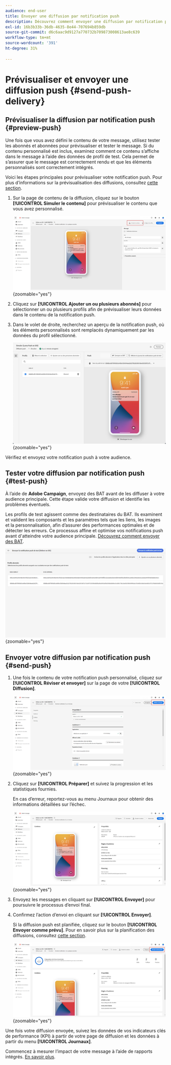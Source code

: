 ```yaml
---
audience: end-user
title: Envoyer une diffusion par notification push
description: Découvrez comment envoyer une diffusion par notification push dans Adobe Campaign Web.
exl-id: 16b3b33b-36db-4635-8e44-707694b859db
source-git-commit: d6c6aac9d9127a770732b709873008613ae8c639
workflow-type: tm+mt
source-wordcount: '391'
ht-degree: 31%

---
```


# Prévisualiser et envoyer une diffusion push {#send-push-delivery}

## Prévisualiser la diffusion par notification push {#preview-push}

Une fois que vous avez défini le contenu de votre message, utilisez tester les abonnés et abonnées pour prévisualiser et tester le message. Si du contenu personnalisé est inclus, examinez comment ce contenu s’affiche dans le message à l’aide des données de profil de test. Cela permet de s’assurer que le message est correctement rendu et que les éléments personnalisés sont correctement intégrés.

Voici les étapes principales pour prévisualiser votre notification push. Pour plus d’informations sur la prévisualisation des diffusions, consultez [cette section](../preview-test/preview-content.md).

1. Sur la page de contenu de la diffusion, cliquez sur le bouton **[!UICONTROL Simuler le contenu]** pour prévisualiser le contenu que vous avez personnalisé.

   ![Prévisualisation de contenu personnalisé dans la page de contenu de la diffusion](assets/push_send_1.png){zoomable="yes"}

1. Cliquez sur **[!UICONTROL Ajouter un ou plusieurs abonnés]** pour sélectionner un ou plusieurs profils afin de prévisualiser leurs données dans le contenu de la notification push.

   <!--Once your test subscribers are selected, click **[!UICONTROL Select]**.
    ![](assets/push_send_5.png){zoomable="yes"}-->

1. Dans le volet de droite, recherchez un aperçu de la notification push, où les éléments personnalisés sont remplacés dynamiquement par les données du profil sélectionné.

   ![Volet d’aperçu présentant les éléments personnalisés remplacés par des données de profil](assets/push_send_7.png){zoomable="yes"}

Vérifiez et envoyez votre notification push à votre audience.

## Tester votre diffusion par notification push {#test-push}

À l’aide de **Adobe Campaign**, envoyez des BAT avant de les diffuser à votre audience principale. Cette étape valide votre diffusion et identifie les problèmes éventuels.

Les profils de test agissent comme des destinataires du BAT. Ils examinent et valident les composants et les paramètres tels que les liens, les images et la personnalisation, afin d’assurer des performances optimales et de détecter les erreurs. Ce processus affine et optimise vos notifications push avant d&#39;atteindre votre audience principale. [Découvrez comment envoyer des BAT](../preview-test/test-deliveries.md#subscribers).

![Test de la diffusion des notifications push avec les destinataires du BAT](assets/push_send_6.png){zoomable="yes"}

## Envoyer votre diffusion par notification push {#send-push}

1. Une fois le contenu de votre notification push personnalisé, cliquez sur **[!UICONTROL Réviser et envoyer]** sur la page de votre **[!UICONTROL Diffusion]**.

   ![Bouton Vérifier et envoyer sur la page de diffusion](assets/push_send_2.png){zoomable="yes"}

1. Cliquez sur **[!UICONTROL Préparer]** et suivez la progression et les statistiques fournies.

   En cas d’erreur, reportez-vous au menu Journaux pour obtenir des informations détaillées sur l’échec.

   ![Suivi des progrès de la préparation et des statistiques](assets/push_send_3.png){zoomable="yes"}

1. Envoyez les messages en cliquant sur **[!UICONTROL Envoyer]** pour poursuivre le processus d’envoi final.

1. Confirmez l’action d’envoi en cliquant sur **[!UICONTROL Envoyer]**.

   Si la diffusion push est planifiée, cliquez sur le bouton **[!UICONTROL Envoyer comme prévu]**. Pour en savoir plus sur la planification des diffusions, consultez [cette section](../msg/gs-messages.md#schedule-the-delivery-sending).

   ![Bouton Envoyer comme prévu pour la diffusion push planifiée](assets/push_send_4.png){zoomable="yes"}

Une fois votre diffusion envoyée, suivez les données de vos indicateurs clés de performance (KPI) à partir de votre page de diffusion et les données à partir du menu **[!UICONTROL Journaux]**.

Commencez à mesurer l’impact de votre message à l’aide de rapports intégrés. [En savoir plus](../reporting/push-report.md).